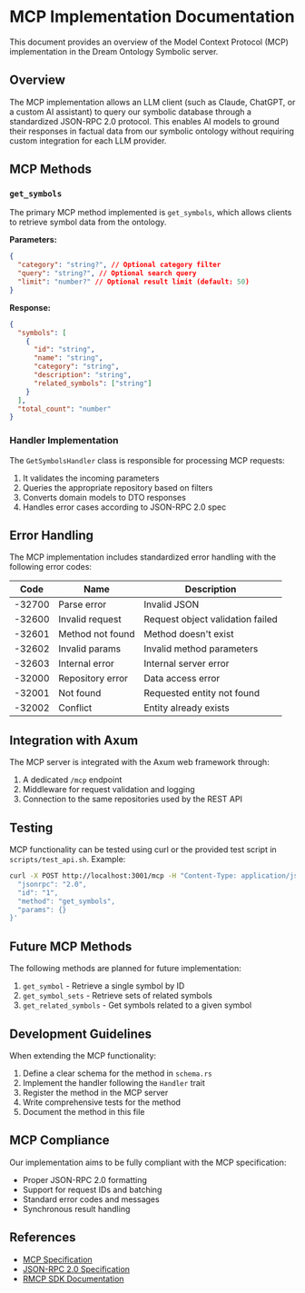 # MCP Implementation Documentation

This document provides an overview of the Model Context Protocol (MCP) implementation in the Dream Ontology Symbolic server.

## Overview

The MCP implementation allows an LLM client (such as Claude, ChatGPT, or a custom AI assistant) to query our symbolic database through a standardized JSON-RPC 2.0 protocol. This enables AI models to ground their responses in factual data from our symbolic ontology without requiring custom integration for each LLM provider.

## MCP Methods

### `get_symbols`

The primary MCP method implemented is `get_symbols`, which allows clients to retrieve symbol data from the ontology.

**Parameters:**

```json
{
  "category": "string?", // Optional category filter
  "query": "string?", // Optional search query
  "limit": "number?" // Optional result limit (default: 50)
}
```

**Response:**

```json
{
  "symbols": [
    {
      "id": "string",
      "name": "string",
      "category": "string",
      "description": "string",
      "related_symbols": ["string"]
    }
  ],
  "total_count": "number"
}
```

### Handler Implementation

The `GetSymbolsHandler` class is responsible for processing MCP requests:

1. It validates the incoming parameters
2. Queries the appropriate repository based on filters
3. Converts domain models to DTO responses
4. Handles error cases according to JSON-RPC 2.0 spec

## Error Handling

The MCP implementation includes standardized error handling with the following error codes:

| Code   | Name             | Description                      |
| ------ | ---------------- | -------------------------------- |
| -32700 | Parse error      | Invalid JSON                     |
| -32600 | Invalid request  | Request object validation failed |
| -32601 | Method not found | Method doesn't exist             |
| -32602 | Invalid params   | Invalid method parameters        |
| -32603 | Internal error   | Internal server error            |
| -32000 | Repository error | Data access error                |
| -32001 | Not found        | Requested entity not found       |
| -32002 | Conflict         | Entity already exists            |

## Integration with Axum

The MCP server is integrated with the Axum web framework through:

1. A dedicated `/mcp` endpoint
2. Middleware for request validation and logging
3. Connection to the same repositories used by the REST API

## Testing

MCP functionality can be tested using curl or the provided test script in `scripts/test_api.sh`. Example:

```bash
curl -X POST http://localhost:3001/mcp -H "Content-Type: application/json" -d '{
  "jsonrpc": "2.0",
  "id": "1",
  "method": "get_symbols",
  "params": {}
}'
```

## Future MCP Methods

The following methods are planned for future implementation:

1. `get_symbol` - Retrieve a single symbol by ID
2. `get_symbol_sets` - Retrieve sets of related symbols
3. `get_related_symbols` - Get symbols related to a given symbol

## Development Guidelines

When extending the MCP functionality:

1. Define a clear schema for the method in `schema.rs`
2. Implement the handler following the `Handler` trait
3. Register the method in the MCP server
4. Write comprehensive tests for the method
5. Document the method in this file

## MCP Compliance

Our implementation aims to be fully compliant with the MCP specification:

- Proper JSON-RPC 2.0 formatting
- Support for request IDs and batching
- Standard error codes and messages
- Synchronous result handling

## References

- [MCP Specification](https://modelcontextprotocol.io/)
- [JSON-RPC 2.0 Specification](https://www.jsonrpc.org/specification)
- [RMCP SDK Documentation](https://docs.rs/rmcp/)
